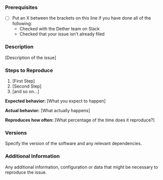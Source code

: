<!--

Have you read Dether's Code of Conduct? By filing an Issue, you are expected to comply with it, including treating everyone with respect: https://github.com/dethertech/dether.shop/blob/master/CONTRIBUTING.md

Do you want to ask a question? Are you looking for support? The Dether slack is the best place for getting support: https://dether.slack.com

-->

### Prerequisites

* [ ] Put an X between the brackets on this line if you have done all of the following:
    * Checked with the Dether team on Slack
    * Checked that your issue isn't already filed

### Description

[Description of the issue]

### Steps to Reproduce

1. [First Step]
2. [Second Step]
3. [and so on...]

**Expected behavior:** [What you expect to happen]

**Actual behavior:** [What actually happens]

**Reproduces how often:** [What percentage of the time does it reproduce?]

### Versions

Specify the version of the software and any relevant dependencies.

### Additional Information

Any additional information, configuration or data that might be necessary to reproduce the issue.
